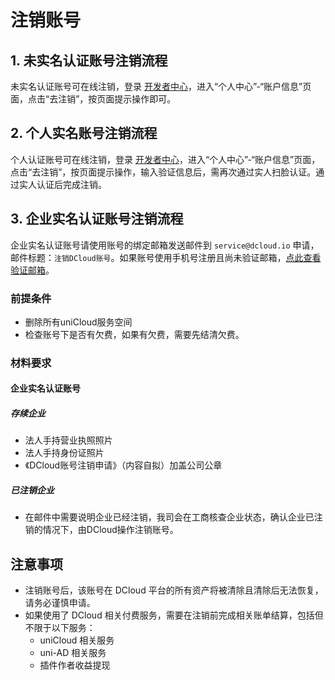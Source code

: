 # 注销账号

## 1. 未实名认证账号注销流程
未实名认证账号可在线注销，登录 [开发者中心](https://dev.dcloud.net.cn)，进入“个人中心”-“账户信息”页面，点击“去注销”，按页面提示操作即可。

## 2. 个人实名账号注销流程
个人认证账号可在线注销，登录 [开发者中心](https://dev.dcloud.net.cn)，进入“个人中心”-“账户信息”页面，点击“去注销”，按页面提示操作，输入验证信息后，需再次通过实人扫脸认证。通过实人认证后完成注销。

## 3. 企业实名认证账号注销流程
企业实名认证账号请使用账号的绑定邮箱发送邮件到 `service@dcloud.io` 申请，邮件标题：`注销DCloud账号`。如果账号使用手机号注册且尚未验证邮箱，[点此查看验证邮箱](dev/account/modify.md#modify-email)。

### 前提条件

- 删除所有uniCloud服务空间
- 检查账号下是否有欠费，如果有欠费，需要先结清欠费。

### 材料要求

#### 企业实名认证账号
##### 存续企业
- 法人手持营业执照照片
- 法人手持身份证照片
- 《DCloud账号注销申请》（内容自拟）加盖公司公章

##### 已注销企业
- 在邮件中需要说明企业已经注销，我司会在工商核查企业状态，确认企业已注销的情况下，由DCloud操作注销账号。


## 注意事项
- 注销账号后，该账号在 DCloud 平台的所有资产将被清除且清除后无法恢复，请务必谨慎申请。
- 如果使用了 DCloud 相关付费服务，需要在注销前完成相关账单结算，包括但不限于以下服务：
  - uniCloud 相关服务
  - uni-AD 相关服务
  - 插件作者收益提现
